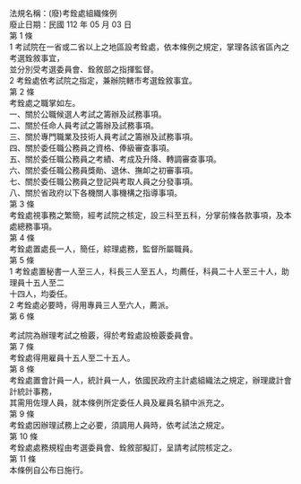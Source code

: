 法規名稱：(廢)考銓處組織條例  
廢止日期：民國 112 年 05 月 03 日  
第 1 條  
1 考試院在一省或二省以上之地區設考銓處，依本條例之規定，掌理各該省區內之考選銓敘事宜，  
並分別受考選委員會、銓敘部之指揮監督。  
2 考銓處依考試院之指定，兼辦院轄市考選銓敘事宜。  
第 2 條  
考銓處之職掌如左。  
一、關於公職候選人考試之籌辦及試務事項。  
二、關於任命人員考試之籌辦及試務事項。  
三、關於專門職業及技術人員考試之籌辦及試務事項。  
四、關於委任職公務員之資格、俸級審查事項。  
五、關於委任職公務員之考績、考成及升降、轉調審查事項。  
六、關於委任職公務員獎勛、退休、撫卹之初審事項。  
七、關於委任職公務員之登記與考取人員之分發事項。  
八、關於省政府以下各機關人事機構之指導事項。  
第 3 條  
考銓處視事務之繁簡，經考試院之核定，設三科至五科，分掌前條各款事項，及本處總務事項。  
第 4 條  
考銓處置處長一人，簡任，綜理處務，監督所屬職員。  
第 5 條  
1 考銓處置秘書一人至三人，科長三人至五人，均薦任，科員二十人至三十人，助理員十五人至二  
十四人，均委任。  
2 考銓處必要時，得用專員三人至六人，薦派。  
第 6 條  


考試院為辦理考試之檢覈，得於考銓處設檢覈委員會。  
第 7 條  
考銓處得用雇員十五人至二十五人。  
第 8 條  
考銓處置會計員一人，統計員一人，依國民政府主計處組織法之規定，辦理歲計會計統計事務，  
其需用佐理人員，就本條例所定委任人員及雇員名額中派充之。  
第 9 條  
考銓處因辦理試務上之必要，須調用人員時，依考試法之規定。  
第 10 條  
考銓處處務規程由考選委員會、銓敘部擬訂，呈請考試院核定之。  
第 11 條  
本條例自公布日施行。  


